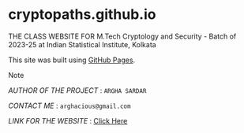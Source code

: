 # cryptopaths.github.io
THE CLASS WEBSITE FOR M.Tech Cryptology and Security - Batch of 2023-25 at Indian Statistical Institute, Kolkata

This site was built using [GitHub Pages](https://pages.github.com/).

> [!NOTE]
> _AUTHOR OF THE PROJECT_ : `ARGHA SARDAR`
>
> _CONTACT ME_ : `arghacious@gmail.com`

_LINK FOR THE WEBSITE_ : [Click Here](https://cryptopaths.github.io/)

